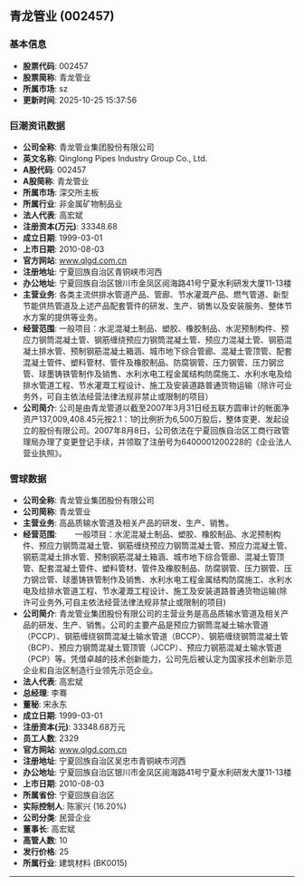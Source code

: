 ## 青龙管业 (002457)

### 基本信息

- **股票代码**: 002457
- **股票简称**: 青龙管业
- **所属市场**: sz
- **更新时间**: 2025-10-25 15:37:56

### 巨潮资讯数据

- **公司全称**: 青龙管业集团股份有限公司
- **英文名称**: Qinglong Pipes Industry Group Co., Ltd.
- **A股代码**: 002457
- **A股简称**: 青龙管业
- **所属市场**: 深交所主板
- **所属行业**: 非金属矿物制品业
- **法人代表**: 高宏斌
- **注册资本(万元)**: 33348.68
- **成立日期**: 1999-03-01
- **上市日期**: 2010-08-03
- **官方网站**: www.qlgd.com.cn
- **注册地址**: 宁夏回族自治区青铜峡市河西
- **办公地址**: 宁夏回族自治区银川市金凤区阅海路41号宁夏水利研发大厦11-13楼
- **主营业务**: 各类主流供排水管道产品、管廊、节水灌溉产品、燃气管道、新型节能供热管道及上述产品配套管件的研发、生产、销售以及安装服务、整体节水方案的提供等业务。
- **经营范围**: 一般项目：水泥混凝土制品、塑胶、橡胶制品、水泥预制构件、预应力钢筒混凝土管、钢筋缠绕预应力钢筒混凝土管、预应力混凝土管、钢筋混凝土排水管、预制钢筋混凝土箱涵、城市地下综合管廊、混凝土管顶管、配套混凝土管件、塑料管材、管件及橡胶制品、防腐钢管、压力钢管、压力钢岔管、球墨铸铁管制作及销售、水利水电工程金属结构防腐施工、水利水电及给排水管道工程、节水灌溉工程设计、施工及安装道路普通货物运输（除许可业务外，可自主依法经营法律法规非禁止或限制的项目）
- **公司简介**: 公司是由青龙管道以截至2007年3月31日经五联方圆审计的帐面净资产137,009,408.45元按2.1：1的比例折为6,500万股后，整体变更、发起设立的股份有限公司。2007年8月8日，公司依法在宁夏回族自治区工商行政管理局办理了变更登记手续，并领取了注册号为6400001200228的《企业法人营业执照》。

### 雪球数据

- **公司全称**: 青龙管业集团股份有限公司
- **公司简称**: 青龙管业
- **主营业务**: 高品质输水管道及相关产品的研发、生产、销售。
- **经营范围**: 　　一般项目：水泥混凝土制品、塑胶、橡胶制品、水泥预制构件、预应力钢筒混凝土管、钢筋缠绕预应力钢筒混凝土管、预应力混凝土管、钢筋混凝土排水管、预制钢筋混凝土箱涵、城市地下综合管廊、混凝土管顶管、配套混凝土管件、塑料管材、管件及橡胶制品、防腐钢管、压力钢管、压力钢岔管、球墨铸铁管制作及销售、水利水电工程金属结构防腐施工、水利水电及给排水管道工程、节水灌溉工程设计、施工及安装道路普通货物运输(除许可业务外,可自主依法经营法律法规非禁止或限制的项目)
- **公司简介**: 青龙管业集团股份有限公司的主营业务是高品质输水管道及相关产品的研发、生产、销售。公司的主要产品是预应力钢筒混凝土输水管道（PCCP）、钢筋缠绕钢筒混凝土输水管道（BCCP）、钢筋缠绕钢筒混凝土管（BCP）、预应力钢筒混凝土管顶管（JCCP）、预应力钢筋混凝土输水管道（PCP）等。凭借卓越的技术创新能力，公司先后被认定为国家技术创新示范企业和自治区制造行业领先示范企业。
- **法人代表**: 高宏斌
- **总经理**: 李骞
- **董秘**: 宋永东
- **成立日期**: 1999-03-01
- **注册资本(元)**: 33348.68万元
- **员工人数**: 2329
- **官方网站**: www.qlgd.com.cn
- **注册地址**: 宁夏回族自治区吴忠市青铜峡市河西
- **办公地址**: 宁夏回族自治区银川市金凤区阅海路41号宁夏水利研发大厦11-13楼
- **上市日期**: 2010-08-03
- **所属省份**: 宁夏回族自治区
- **实际控制人**: 陈家兴 (16.20%)
- **公司分类**: 民营企业
- **董事长**: 高宏斌
- **高管人数**: 10
- **发行价格**: 25
- **所属行业**: 建筑材料 (BK0015)

---